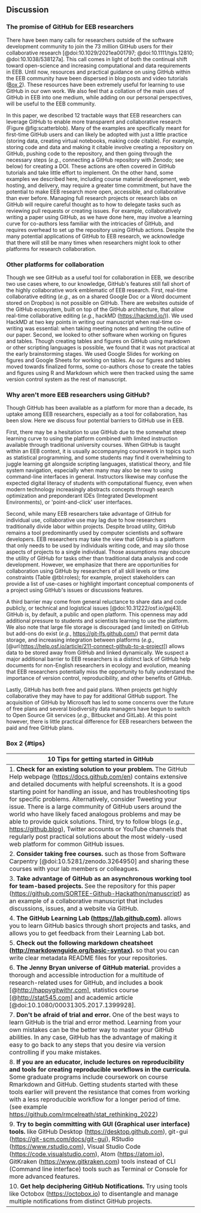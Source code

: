 ## Discussion
<!--*Contributors to this section: Rob, Brandon*-->

### The promise of GitHub for EEB researchers

There have been many calls for researchers outside of the software development community to join the 73 million GitHub users for their collaborative research [@doi:10.1029/2021ea001797; @doi:10.1111/tgis.12810; @doi:10.1038/538127a].
This call comes in light of both the continual shift toward open-science and increasing computational and data requirements in EEB.
Until now, resources and practical guidance on using GitHub within the EEB community have been dispersed in blog posts and video tutorials ([Box 2](#tips)).
These resources have been extremely useful for learning to use GitHub in our own work.
We also feel that a collation of the main uses of GitHub in EEB into one medium, while adding on our personal perspectives, will be useful to the EEB community.

In this paper, we described 12 tractable ways that EEB researchers can leverage GitHub to enable more transparent and collaborative research (Figure @fig:scatterblob).
Many of the examples are specifically meant for first-time GitHub users and can likely be adopted with just a little practice (storing data, creating virtual notebooks, making code citable).
For example, storing code and data and making it citable involve creating a repository on GitHub, pushing code to the repository, and then going through the necessary steps (_e.g._, connecting a GitHub repository with Zenodo; see below) for creating a DOI.
These actions are often covered in GitHub tutorials and take little effort to implement.
On the other hand, some examples we described here, including course material development, web hosting, and delivery, may require a greater time commitment, but have the potential to make EEB research more open, accessible, and collaborative than ever before.
Managing full research projects or research labs on GitHub will require careful thought as to how to delegate tasks such as reviewing pull requests or creating issues.
For example, collaboratively writing a paper using GitHub, as we have done here, may involve a learning curve for co-authors less familiar with the intricacies of GitHub, and requires overhead to set up the repository using GitHub actions.
Despite the many potential applications of GitHub to EEB research, we acknowledge that there will still be many times when researchers might look to other platforms for research collaboration.

### Other platforms for collaboration

<!--*Contributors to this section: Rob*-->

Though we see GitHub as a useful tool for collaboration in EEB, we describe two use cases where, to our knowledge, GitHub's features still fall short of the highly collaborative work emblematic of EEB research.
First, real-time collaborative editing (_e.g._, as on a shared Google Doc or a Word document stored on Dropbox) is not possible on GitHub.
There are websites outside of the GitHub ecosystem, built on top of the GitHub architecture, that allow real-time collaborative editing (_e.g._, hackMD (<https://hackmd.io/>)).
We used HackMD at two key points in writing our manuscript when real-time co-writing was essential: when taking meeting notes and writing the outline of our paper.
Second, we looked to other software when working on figures and tables.
Though creating tables and figures on GitHub using markdown or other scripting languages is possible, we found that it was not practical at the early brainstorming stages.
We used Google Slides for working on figures and Google Sheets for working on tables.
As our figures and tables moved towards finalized forms, some co-authors chose to create the tables and figures using R and Markdown which were then tracked using the same version control system as the rest of manuscript.

### Why aren't more EEB researchers using GitHub?

<!--*Contributors to this section: Saeed, Vivienne*-->

Though GitHub has been available as a platform for more than a decade, its uptake among EEB researchers, especially as a tool for collaboration, has been slow.
Here we discuss four potential barriers to GitHub use in EEB.

First, there may be a hesitation to use GitHub due to the somewhat steep learning curve to using the platform combined with limited instruction available through traditional university courses.
When GitHub is taught within an EEB context, it is usually accompanying coursework in topics such as statistical programming, and some students may find it overwhelming to juggle learning git alongside scripting languages, statistical theory, and file system navigation, especially when many may also be new to using command-line interfaces in general.
Instructors likewise may confuse the expected digital literacy of students with computational fluency, even when modern technology increasingly abstracts concepts through search optimization and preponderant IDEs (Integrated Development Environments), or 'point-and-click' user interfaces.

Second, while many EEB researchers take advantage of GitHub for individual use, collaborative use may lag due to how researchers traditionally divide labor within projects.
Despite broad utility, GitHub remains a tool predominantly used by computer scientists and software developers. 
EEB researchers may take the view that GitHub is a platform that only needs to be used by individuals writing code, and may silo those aspects of projects to a single individual.
Those assumptions may obscure the utility of GitHub for tasks other than traditional data analysis and code development.
However, we emphasize that there are opportunities for collaboration using GitHub by researchers of all skill levels or time constraints (Table @tbl:roles); for example, project stakeholders can provide a list of use-cases or highlight important conceptual components of a project using GitHub's issues or discussions features.

A third barrier may come from general reluctance to share data and code publicly, or technical and logistical issues [@doi:10.31222/osf.io/gaj43].
GitHub is, by default, a public and open platform. 
This openness may add additional pressure to students and scientists learning to use the platform.
We also note that large file storage is discouraged (and limited) on GitHub but add-ons do exist (_e.g._, <https://git-lfs.github.com/>) that permit data storage, and increasing integration between platforms (_e.g._, [@url:https://help.osf.io/article/211-connect-github-to-a-project]) allows data to be stored away from GitHub and linked dynamically.
We suspect a major additional barrier to EEB researchers is a distinct lack of GitHub help documents for non-English researchers in ecology and evolution, meaning that EEB researchers potentially miss the opportunity to fully understand the importance of version control, reproducibility, and other benefits of GitHub.

Lastly, GitHub has both free and paid plans.
When projects get highly collaborative they may have to pay for additional GitHub support.
The acquisition of GitHub by Microsoft has led to some concerns over the future of free plans and several biodiversity data managers have begun to switch to Open Source Git services (_e.g._, Bitbucket and GitLab).
At this point however, there is little practical difference for EEB researchers between the paid and free GitHub plans.

### Box 2 {#tips}

<!--*Contributors to this section: Ali, Emma*-->

| 10 Tips for getting started in GitHub |
|------------------------------------------------------------------------|
| 1. **Check for an existing solution to your problem.** The GitHub Help webpage (<https://docs.github.com/en>) contains extensive and detailed documents with helpful screenshots. It is a good starting point for handling an issue, and has troubleshooting tips for specific problems. Alternatively, consider Tweeting your issue. There is a large community of GitHub users around the world who have likely faced analogous problems and may be able to provide quick solutions. Third, try to follow blogs (_e.g._, <https://github.blog>), Twitter accounts or YouTube channels that regularly post practical solutions about the most widely-used web platform for common GitHub issues. |
| 2. **Consider taking free courses.** such as those from Software Carpentry [@doi:10.5281/zenodo.3264950] and sharing these courses with your lab members or colleagues. |
| 3. **Take advantage of GitHub as an asynchronous working tool for team-based projects.** See the repository for this paper (<https://github.com/SORTEE-Github-Hackathon/manuscript>) as an example of a collaborative manuscript that includes discussions, issues, and a website via GitHub. |
| 4. **The GitHub Learning Lab (<https://lab.github.com>).** allows you to learn GitHub basics through short projects and tasks, and allows you to get feedback from their Learning Lab bot. |
| 5. **Check out the following markdown cheatsheet (<http://markdownguide.org/basic-syntax>).** so that you can write clear metadata README files for your repositories. |
| 6. **The Jenny Bryan universe of GitHub material.** provides a thorough and accessible introduction for a multitude of research-related uses for GitHub, and includes a book [@http://happygitwithr.com], statistics course [@http://stat545.com] and academic article [@doi:10.1080/00031305.2017.1399928]. |
| 7. **Don't be afraid of trial and error.** One of the best ways to learn GitHub is the trial and error method. Learning from your own mistakes can be the better way to master your GitHub abilities. In any case, GitHub has the advantage of making it easy to go back to any steps that you desire via version controlling if you make mistakes. |
| 8. **If you are an educator, include lectures on reproducibility and tools for creating reproducible workflows in the curricula.** Some graduate programs include coursework on course Rmarkdown and GitHub. Getting students started with these tools earlier will prevent the resistance that comes from working with a less reproducible workflow for a longer period of time. (see example <https://github.com/rmcelreath/stat_rethinking_2022>) |
| 9. **Try to begin committing with GUI (Graphical user interface) tools.** like GitHub Desktop (<https://desktop.github.com>), git-gui (<https://git-scm.com/docs/git-gui>), RStudio (<https://www.rstudio.com>), Visual Studio Code (<https://code.visualstudio.com>), Atom (<https://atom.io>), GitKraken (<https://www.gitkraken.com>) tools instead of CLI (Command line interface) tools such as Terminal or Console for more advanced features.
| 10. **Get help deciphering GitHub Notifications.** Try using tools like Octobox (<https://octobox.io>) to disentangle and manage multiple notifications from distinct GitHub projects. |
